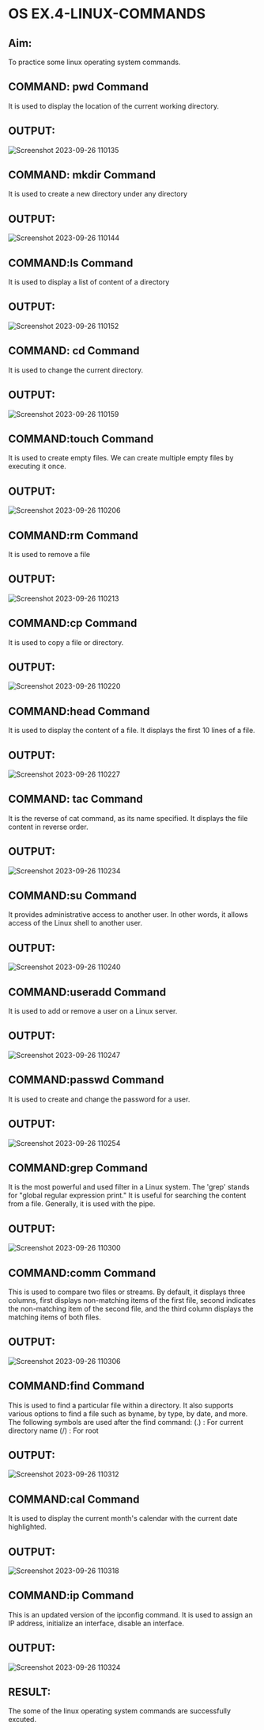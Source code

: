 # OS EX.4-LINUX-COMMANDS

## Aim:
To practice some linux operating system commands.

## COMMAND: pwd Command
It is used to display the location of the current working directory.

## OUTPUT:
![Screenshot 2023-09-26 110135](https://github.com/Aishwarya-TM/EX.4-LINUX-COMMANDS/assets/127846109/90b6dcbc-93ff-4b6f-a6ba-68591a46b276)


## COMMAND: mkdir Command
It is used to create a new directory under any directory

## OUTPUT:
![Screenshot 2023-09-26 110144](https://github.com/Aishwarya-TM/EX.4-LINUX-COMMANDS/assets/127846109/eec5c781-e1d0-4480-b5c2-dcec864a76a2)


## COMMAND:ls Command
It is used to display a list of content of a directory

## OUTPUT:
![Screenshot 2023-09-26 110152](https://github.com/Aishwarya-TM/EX.4-LINUX-COMMANDS/assets/127846109/0fa0ba18-477d-4365-90d4-7f8cbbff5d99)


## COMMAND: cd Command
It is used to change the current directory.

## OUTPUT:
![Screenshot 2023-09-26 110159](https://github.com/Aishwarya-TM/EX.4-LINUX-COMMANDS/assets/127846109/ca9f74b4-2452-4180-9954-04f0a28bd2f1)


## COMMAND:touch Command
It is used to create empty files. We can create multiple empty files by executing it once.

## OUTPUT:
![Screenshot 2023-09-26 110206](https://github.com/Aishwarya-TM/EX.4-LINUX-COMMANDS/assets/127846109/c585492d-279c-40f1-98ab-ce0eb7c9a044)


## COMMAND:rm Command
It is used to remove a file

## OUTPUT:
![Screenshot 2023-09-26 110213](https://github.com/Aishwarya-TM/EX.4-LINUX-COMMANDS/assets/127846109/27f2e7ed-3d6f-4811-8e6c-0bd90218a374)


## COMMAND:cp Command
It is used to copy a file or directory.

## OUTPUT:
![Screenshot 2023-09-26 110220](https://github.com/Aishwarya-TM/EX.4-LINUX-COMMANDS/assets/127846109/9495bb15-ff0c-4224-8103-d5f8ce0ccd1a)


## COMMAND:head Command
It is used to display the content of a file. It displays the first 10 lines of a file.

## OUTPUT:
![Screenshot 2023-09-26 110227](https://github.com/Aishwarya-TM/EX.4-LINUX-COMMANDS/assets/127846109/4d43a237-06ec-4439-8491-9e4174a8e763)


## COMMAND: tac Command
It is the reverse of cat command, as its name specified. It displays the file content in reverse order.

## OUTPUT:
![Screenshot 2023-09-26 110234](https://github.com/Aishwarya-TM/EX.4-LINUX-COMMANDS/assets/127846109/f25d5bac-1729-492b-8ab0-1a100db6b9f6)


## COMMAND:su Command
It provides administrative access to another user. In other words, it allows access of the Linux shell to another user.

## OUTPUT:
![Screenshot 2023-09-26 110240](https://github.com/Aishwarya-TM/EX.4-LINUX-COMMANDS/assets/127846109/ff507c02-8fbb-4ad1-9480-5cb41a7edad3)


## COMMAND:useradd Command
It is used to add or remove a user on a Linux server.

## OUTPUT:
![Screenshot 2023-09-26 110247](https://github.com/Aishwarya-TM/EX.4-LINUX-COMMANDS/assets/127846109/ba754589-349b-401b-8a43-ba0a14bcf17e)


## COMMAND:passwd Command
It is used to create and change the password for a user.

## OUTPUT:
![Screenshot 2023-09-26 110254](https://github.com/Aishwarya-TM/EX.4-LINUX-COMMANDS/assets/127846109/ef7a8bb3-ca29-463a-9828-ee959b12d40f)


## COMMAND:grep Command
It is the most powerful and used filter in a Linux system. The 'grep' stands for "global regular expression print." It is useful for searching the content from a file. Generally, it is used with the pipe.

## OUTPUT:
![Screenshot 2023-09-26 110300](https://github.com/Aishwarya-TM/EX.4-LINUX-COMMANDS/assets/127846109/b19d58b3-f0ec-4acf-b6a0-207397e4b884)


## COMMAND:comm Command
This is used to compare two files or streams. By default, it displays three columns, first displays non-matching items of the first file, second indicates the non-matching item of the second file, and the third column displays the matching items of both files.

## OUTPUT:
![Screenshot 2023-09-26 110306](https://github.com/Aishwarya-TM/EX.4-LINUX-COMMANDS/assets/127846109/3561c643-d06a-46bb-8bf4-fbc2eaa67245)


## COMMAND:find Command
This is used to find a particular file within a directory. It also supports various options to find a file such as byname, by type, by date, and more. The following symbols are used after the find command: (.) : For current directory name (/) : For root

## OUTPUT:
![Screenshot 2023-09-26 110312](https://github.com/Aishwarya-TM/EX.4-LINUX-COMMANDS/assets/127846109/2720833e-f23a-434e-bd09-e6c5b77f5795)


## COMMAND:cal Command
It is used to display the current month's calendar with the current date highlighted.

## OUTPUT:
![Screenshot 2023-09-26 110318](https://github.com/Aishwarya-TM/EX.4-LINUX-COMMANDS/assets/127846109/6e64fe9a-6e5b-48e4-844f-666334badab3)


## COMMAND:ip Command
This is an updated version of the ipconfig command. It is used to assign an IP address, initialize an interface, disable an interface.

## OUTPUT:
![Screenshot 2023-09-26 110324](https://github.com/Aishwarya-TM/EX.4-LINUX-COMMANDS/assets/127846109/e86397c5-3288-4559-928e-23705e058dff)


## RESULT:
The some of the linux operating system commands are successfully excuted.
